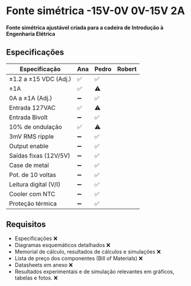 # Fonte simétrica -15V-0V 0V-15V 2A
#### Fonte simétrica ajustável criada para a cadeira de Introdução à Engenharia Elétrica

## Especificações

|     Especificação     |         Ana        |        Pedro       |       Robert       |
| --------------------- | ------------------ | ------------------ | ------------------ |
| ±1.2 a ±15 VDC (Adj.) | :white_check_mark: | :white_check_mark: |                    |
| ±1A                   | :white_check_mark: | :warning:          |                    |
| 0A a ±1A (Adj.)       | :heavy_minus_sign: | :white_check_mark: |                    |
| Entrada 127VAC        | :white_check_mark: | :warning:          |                    |
| Entrada Bivolt        | :heavy_minus_sign: | :white_check_mark: |                    |
| 10% de ondulação      | :white_check_mark: | :warning:          |                    |
| 3mV RMS ripple        | :heavy_minus_sign: | :white_check_mark: |                    |
| Output enable         | :heavy_minus_sign: | :white_check_mark: |                    |
| Saídas fixas (12V/5V) | :heavy_minus_sign: | :white_check_mark: |                    |
| Case de metal         | :heavy_minus_sign: | :white_check_mark: |                    |
| Pot. de 10 voltas     | :heavy_minus_sign: | :white_check_mark: |                    |
| Leitura digital (V/I) | :heavy_minus_sign: | :white_check_mark: |                    |
| Cooler com NTC        | :heavy_minus_sign: | :white_check_mark: |                    |
| Proteção térmica      | :heavy_minus_sign: | :white_check_mark: |                    |

## Requisitos

- Especificações :x:
- Diagramas esquemáticos detalhados :x:
- Memorial de cálculo, resultados de cálculos e simulações :x:
- Lista de preço dos componentes (Bill of Materials) :x:
- Datasheets em anexo :x:
- Resultados experimentais e de simulação relevantes em gráficos, tabelas e fotos. :x:
